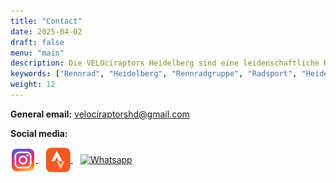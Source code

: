 ```yaml
---
title: "Contact"
date: 2025-04-02
draft: false
menu: "main"
description: Die VELOciraptors Heidelberg sind eine leidenschaftliche Rennradgruppe aus Heidelberg. Schließe dich unseren Ausfahrten an!
keywords: ["Rennrad", "Heidelberg", "Rennradgruppe", "Radsport", "Heidelberg Radfahren", "RSV", "RTF", "bike", "cycling", "Routen"]
weight: 12
---
```



**General email:** [velociraptorshd@gmail.com](mailto:velociraptorshd@gmail.com)


**Social media:**

<p>
  <a href="https://www.instagram.com/velociraptorsheidelberg/" target="_blank">
    <img src="/images/icons/instagram.png" alt="Instagram" width="40" style="vertical-align: middle;"/>
  </a>
  <a href="https://www.strava.com/clubs/1194781" target="_blank" style="margin-left: 12px;">
    <img src="/images/icons/strava.png" alt="Strava" width="40" style="vertical-align: middle;"/>
  </a>
    <a href="https://chat.whatsapp.com/EzMhtXipCytEIUyzVBjZGx" target="_blank" style="margin-left: 12px;">
    <img src="/images/icons/whatsapp.png" alt="Whatsapp" width="40" style="vertical-align: middle;"/>
  </a>
</p>